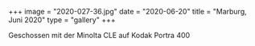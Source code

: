 +++
image = "2020-027-36.jpg"
date = "2020-06-20"
title = "Marburg, Juni 2020"
type = "gallery"
+++

Geschossen mit der Minolta CLE auf Kodak Portra 400
